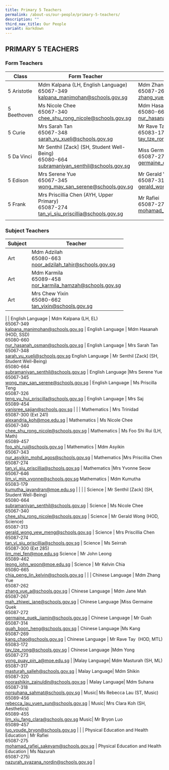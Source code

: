 ```yaml
---
title: Primary 5 Teachers
permalink: /about-us/our-people/primary-5-teachers/
description: ""
third_nav_title: Our People
variant: markdown
---
```

## PRIMARY 5 TEACHERS

### Form Teachers

| Class | Form Teacher | Form Teacher |
|---|---|---|
| 5 Aristotle | Mdm Kalpana (LH, English Language)<br>65067-349<br>[kalpana\_manimohan@schools.gov.sg](mailto:kalpana\_manimohan@schools.gov.sg) | Mdm Zhang Yue<br>65087-262<br>[zhang\_yue\_a@schools.gov.sg](mailto:zhang\_yue\_a@schools.gov.sg) |
| 5 Beethoven | Ms Nicole Chee<br>65067-340<br>[chee\_shu\_rong\_nicole@schools.gov.sg](mailto:chee\_shu\_rong\_nicole@schools.gov.sg) | Mdm Hasanah (HOD, SSD)<br>65080-660<br>[nur\_hasanah\_osman@schools.gov.sg](mailto:nur\_hasanah\_osman@schools.gov.sg) |
| 5 Curie | Mrs Sarah Tan<br>65067-348<br>[sarah\_yu\_xueli@schools.gov.sg](mailto:sarah\_yu\_xueli@schools.gov.sg) | Mr Rave Tay (HOD, MTL)<br>65083-172<br>[tay\_tze\_rong@schools.gov.sg](mailto:tay\_tze\_rong@schools.gov.sg) |
| 5 Da Vinci | Mr Senthil [Zack] (SH, Student Well-Being)<br>65080-664<br>[subramaniyan\_senthil@schools.gov.sg](mailto:subramaniyan\_senthil@schools.gov.sg) | Miss Germaine Quek<br>65087-272<br>[germaine\_quek\_jiamin@schools.gov.sg](mailto:germaine\_quek\_jiamin@schools.gov.sg) |
| 5 Edison | Mrs Serene Yue<br>65067-345<br>[wong\_may\_san\_serene@schools.gov.sg](mailto:wong\_may\_san\_serene@schools.gov.sg) | Mr Gerald Wong (HOD, Science)<br>65087-313<br>[gerald\_wong\_yew\_meng@schools.gov.sg](mailto:gerald\_wong\_yew\_meng@schools.gov.sg) |
| 5 Frank | Mrs Priscillia Chen (AYH, Upper Primary)<br>65087-274<br>[tan\_yi\_siu\_priscillia@schools.gov.sg](mailto:tan\_yi\_siu\_priscillia@schools.gov.sg) | Mr Rafiei<br>65087-275<br>[mohamad\_rafiei\_sakeyam@schools.gov.sg](mailto:mohamad\_rafiei\_sakeyam@schools.gov.sg) |
| | | |

### Subject Teachers

| Subject | Teacher |
|---|---|
| Art | Mdm Adzilah<br>65080-663<br>[noor\_adzilah\_tahir@schools.gov.sg](mailto:noor\_adzilah\_tahir@schools.gov.sg) |
Art | Mdm Karmila<br>65089-458<br>[nor\_karmila\_hamzah@schools.gov.sg](mailto:nor\_karmila\_hamzah@schools.gov.sg)
Art | Mrs Chew Yixin<br>65080-662<br>[tan\_yixin@schools.gov.sg](mailto:tan\_yixin@schools.gov.sg)
|
| English Language | Mdm Kalpana (LH, EL)<br>65067-349<br>[kalpana\_manimohan@schools.gov.sg](mailto:kalpana\_manimohan@schools.gov.sg) |
 English Language | Mdm Hasanah (HOD, SSD)<br>65080-660<br>[nur\_hasanah\_osman@schools.gov.sg](mailto:nur\_hasanah\_osman@schools.gov.sg) |
 English Language | Mrs Sarah Tan<br>65067-348<br>[sarah\_yu\_xueli@schools.gov.sg](mailto:sarah\_yu\_xueli@schools.gov.sg)
 English Language | Mr Senthil [Zack] (SH, Student Well-Being)<br>65080-664<br>[subramaniyan\_senthil@schools.gov.sg](mailto:subramaniyan\_senthil@schools.gov.sg) |
 English Language |Mrs Serene Yue<br>65067-345<br>[wong\_may\_san\_serene@schools.gov.sg](mailto:wong\_may\_san\_serene@schools.gov.sg) |
 English Language | Ms Priscilla Teng<br>65087-326<br>[teng\_yu\_hui\_priscilla@schools.gov.sg](mailto:teng\_yu\_hui\_priscilla@schools.gov.sg) | 
 English Language | Mrs Saj<br>65089-454<br>[vanisree\_sajjan@schools.gov.sg](mailto:vanisree\_sajjan@schools.gov.sg) | 
|
| Mathematics  | Mrs Trinidad<br>65087-300 (Ext 241)<br>[alexandria\_koh@moe.edu.sg](mailto:alexandria\_koh@moe.edu.sg) |
 Mathematics  | Ms Nicole Chee<br>65067-340<br>[chee\_shu\_rong\_nicole@schools.gov.sg](mailto:chee\_shu\_rong\_nicole@schools.gov.sg) |
  Mathematics  | Ms Foo Shi Rui (LH, Math)<br>65089-457<br>[foo\_shi\_rui@schools.gov.sg](mailto:foo\_shi\_rui@schools.gov.sg) |
 Mathematics  | Mdm Asyikin<br>65067-343<br>[nur\_asyikin\_mohd\_agos@schools.gov.sg](mailto:nur\_asyikin\_mohd\_agos@schools.gov.sg) |
 Mathematics  |Mrs Priscillia Chen<br>65087-274<br>[tan\_yi\_siu\_priscillia@schools.gov.sg](mailto:tan\_yi\_siu\_priscillia@schools.gov.sg) |
 Mathematics  |Mrs Yvonne Seow<br>65067-646<br>[lim\_yi\_min\_yvonne@schools.gov.sg](mailto:lim\_yi\_min\_yvonne@schools.gov.sg)
 Mathematics  | Mdm Kumutha<br>65083-179<br>[kumutha\_jayandran@moe.edu.sg](mailto:kumutha\_jayandran@moe.edu.sg) | |
|
| Science | Mr Senthil [Zack] (SH, Student Well-Being)<br>65080-664<br>[subramaniyan\_senthil@schools.gov.sg](mailto:subramaniyan\_senthil@schools.gov.sg) |
Science | Ms Nicole Chee<br>65067-340<br>[chee\_shu\_rong\_nicole@schools.gov.sg](mailto:chee\_shu\_rong\_nicole@schools.gov.sg) |
Science | Mr Gerald Wong (HOD, Science)<br>65087-313<br>[gerald\_wong\_yew\_meng@schools.gov.sg](mailto:gerald\_wong\_yew\_meng@schools.gov.sg) |
Science | Mrs Priscillia Chen<br>65087-274<br>[tan\_yi\_siu\_priscillia@schools.gov.sg](mailto:tan\_yi\_siu\_priscillia@schools.gov.sg) |
Science | Ms Seirrah<br>65087-300 (Ext 285)<br>[lim\_mei\_fen@moe.edu.sg](mailto:lim\_mei\_fen@moe.edu.sg)
Science | Mr John Leong<br>65089-462<br>[leong\_john\_woon@moe.edu.sg](mailto:leong\_john\_woon@moe.edu.sg) |
Science | Mr Kelvin Chia<br>65080-665<br>[chia\_peng\_lin\_kelvin@schools.gov.sg](mailto:chia\_peng\_lin\_kelvin@schools.gov.sg)  |
|
| Chinese Language | Mdm Zhang Yue<br>65087-262<br>[zhang\_yue\_a@schools.gov.sg](mailto:zhang\_yue\_a@schools.gov.sg) |
Chinese Language | Mdm Jane Mah<br>65087-267<br>[mah\_zhiwei\_jane@schools.gov.sg](mailto:mah\_zhiwei\_jane@schools.gov.sg) |
Chinese Language |Miss Germaine Quek<br>65087-272<br>[germaine\_quek\_jiamin@schools.gov.sg](mailto:germaine\_quek\_jiamin@schools.gov.sg) |
Chinese Language | Mr Guah <br>65087-314<br>[guah\_boon\_heng@schools.gov.sg](mailto:guah\_boon\_heng@schools.gov.sg) |
Chinese Language |Ms Kang<br>65087-269<br>[kang\_chao@schools.gov.sg](mailto:kang\_chao@schools.gov.sg) |
Chinese Language | Mr&nbsp;Rave Tay&nbsp;&nbsp;(HOD, MTL)<br>65083-172<br>[tay\_tze\_rong@schools.gov.sg](mailto:tay\_tze\_rong@schools.gov.sg) |
Chinese Language |Mdm Yong<br>65087-273<br>[yong\_puay\_pin\_a@moe.edu.sg](mailto:yong\_puay\_pin\_a@moe.edu.sg)
|
|Malay Language| Mdm Masturah (SH, ML)<br>65087-317<br>[masturah\_salleh@schools.gov.sg](mailto:masturah\_salleh@schools.gov.sg) |
Malay Language| Mdm Shikin<br>65087-320<br>[noorashikin\_zainuldin@schools.gov.sg](mailto:noorashikin\_zainuldin@schools.gov.sg) |
Malay Language| Mdm Suhana<br>65087-318<br>[norsuhana\_sahmat@schools.gov.sg](mailto:norsuhana\_sahmat@schools.gov.sg)
|
Music| Ms Rebecca Lau (ST, Music)<br>65089-456<br>[rebecca\_lau\_yuen\_sun@schools.gov.sg](mailto:rebecca\_lau\_yuen\_sun@schools.gov.sg) |
Music| Mrs Clara Koh (SH, Aesthetics)<br>65089-455<br>[lim\_xiu\_fang\_clara@schools.gov.sg](mailto:lim\_xiu\_fang\_clara@schools.gov.sg)
Music| Mr Bryon Luo<br>65089-457<br>[luo\_youde\_bryon@schools.gov.sg](mailto:luo\_youde\_bryon@schools.gov.sg) |
|
| Physical Education and Health Education | Mr Rafiei<br>65087-275<br>[mohamad\_rafiei\_sakeyam@schools.gov.sg](mailto:mohamad\_rafiei\_sakeyam@schools.gov.sg) |
Physical Education and Health Education | Ms Nazurah<br>65087-275)<br>[nazurah\_syazana\_nordin@schools.gov.sg](mailto:nazurah\_syazana\_nordin@schools.gov.sg) |